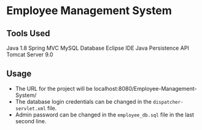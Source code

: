 # Employee Management System

## Tools Used
Java 1.8
Spring MVC
MySQL Database
Eclipse IDE
Java Persistence API
Tomcat Server 9.0

## Usage
- The URL for the project will be
localhost:8080/Employee-Management-System/
- The database login credentials can be changed in the `dispatcher-servlet.xml` file.
- Admin password can be changed in the `employee_db.sql` file in the last second line.
